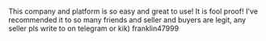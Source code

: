 #
This company and platform is so easy and great to use! It is fool proof! I've recommended it to so many friends and seller and buyers are legit, any seller pls write to on telegram or kik) franklin47999